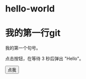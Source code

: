 # hello-world
<!DOCTYPE html>
<html>
<head> 
<meta charset="utf-8"> 
<title>万万万测试</title> 
</head>
<body>
	
<h1>我的第一行git</h1>
<p>我的第一个句号。</p>
<script>
document.write(Date());
</script>
	
</body>
</html>
<!DOCTYPE html>
<html>
<head>
<meta charset="utf-8">
<title>菜鸟教程(runoob.com)</title>
</head>
<body>

<p>点击按钮，在等待 3 秒后弹出 "Hello"。</p>
<button onclick="myFunction()">点我</button>
<script>
function myFunction(){
	setTimeout(function(){alert("Hello")},3000);
}
</script>

</body>
</html>
